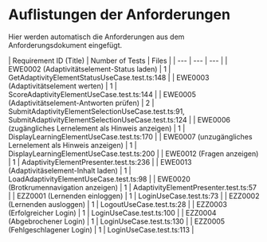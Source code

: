 # Auflistungen der Anforderungen

Hier werden automatisch die Anforderungen aus dem Anforderungsdokument eingefügt.

[//]: # (Script-Start)
| Requirement ID (Title) | Number of Tests | Files |
| --- | --- | --- |
| EWE0002 (Adaptivitätselement-Status laden) | 1 | GetAdaptivityElementStatusUseCase.test.ts:148 |
| EWE0003 (Adaptivitätselement werten) | 1 | ScoreAdaptivityElementUseCase.test.ts:144 |
| EWE0005 (Adaptivitätselement-Antworten prüfen) | 2 | SubmitAdaptivityElementSelectionUseCase.test.ts:91, SubmitAdaptivityElementSelectionUseCase.test.ts:124 |
| EWE0006 (zugängliches Lernelement als Hinweis anzeigen) | 1 | DisplayLearningElementUseCase.test.ts:170 |
| EWE0007 (unzugängliches Lernelement als Hinweis anzeigen) | 1 | DisplayLearningElementUseCase.test.ts:200 |
| EWE0012 (Fragen anzeigen) | 1 | AdaptivityElementPresenter.test.ts:236 |
| EWE0013 (Adaptivitäselement-Inhalt laden) | 1 | LoadAdaptivityElementUseCase.test.ts:98 |
| EWE0020 (Brotkrumennavigation anzeigen) | 1 | AdaptivityElementPresenter.test.ts:57 |
| EZZ0001 (Lernenden einloggen) | 1 | LoginUseCase.test.ts:73 |
| EZZ0002 (Lernenden ausloggen) | 1 | LogoutUseCase.test.ts:28 |
| EZZ0003 (Erfolgreicher Login) | 1 | LoginUseCase.test.ts:100 |
| EZZ0004 (Abgebrochener Login) | 1 | LoginUseCase.test.ts:130 |
| EZZ0005 (Fehlgeschlagener Login) | 1 | LoginUseCase.test.ts:113 |